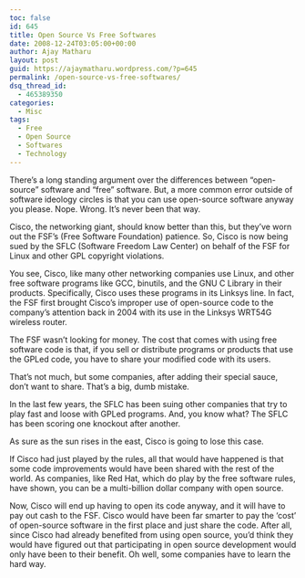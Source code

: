 ```yaml
---
toc: false
id: 645
title: Open Source Vs Free Softwares
date: 2008-12-24T03:05:00+00:00
author: Ajay Matharu
layout: post
guid: https://ajaymatharu.wordpress.com/?p=645
permalink: /open-source-vs-free-softwares/
dsq_thread_id:
  - 465389350
categories:
  - Misc
tags:
  - Free
  - Open Source
  - Softwares
  - Technology
---
```

There&#8217;s a long standing argument over the differences between &#8220;open-source&#8221; software and &#8220;free&#8221; software. But, a more common error outside of software ideology circles is that you can use open-source software anyway you please. Nope. Wrong. It&#8217;s never been that way.

Cisco, the networking giant, should know better than this, but they&#8217;ve worn out the FSF&#8217;s (Free Software Foundation) patience. So, Cisco is now being sued by the SFLC (Software Freedom Law Center) on behalf of the FSF for Linux and other GPL copyright violations.

You see, Cisco, like many other networking companies use Linux, and other free software programs like GCC, binutils, and the GNU C Library in their products. Specifically, Cisco uses these programs in its Linksys line. In fact, the FSF first brought Cisco&#8217;s improper use of open-source code to the company&#8217;s attention back in 2004 with its use in the Linksys WRT54G wireless router.

The FSF wasn&#8217;t looking for money. The cost that comes with using free software code is that, if you sell or distribute programs or products that use the GPLed code, you have to share your modified code with its users.

That&#8217;s not much, but some companies, after adding their special sauce, don&#8217;t want to share. That&#8217;s a big, dumb mistake.

In the last few years, the SFLC has been suing other companies that try to play fast and loose with GPLed programs. And, you know what? The SFLC has been scoring one knockout after another.

As sure as the sun rises in the east, Cisco is going to lose this case.

If Cisco had just played by the rules, all that would have happened is that some code improvements would have been shared with the rest of the world. As companies, like Red Hat, which do play by the free software rules, have shown, you can be a multi-billion dollar company with open source.

Now, Cisco will end up having to open its code anyway, and it will have to pay out cash to the FSF. Cisco would have been far smarter to pay the &#8216;cost&#8217; of open-source software in the first place and just share the code. After all, since Cisco had already benefited from using open source, you&#8217;d think they would have figured out that participating in open source development would only have been to their benefit. Oh well, some companies have to learn the hard way.
